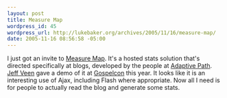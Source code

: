 ```yaml
--- 
layout: post
title: Measure Map
wordpress_id: 45
wordpress_url: http://lukebaker.org/archives/2005/11/16/measure-map/
date: 2005-11-16 08:56:58 -05:00
---
```

<p>I just got an invite to <a href="http://measuremap.com/">Measure Map</a>.  It's a hosted stats solution that's directed specifically at blogs, developed by the people at <a href="http://www.adaptivepath.com/">Adaptive Path</a>.  <a href="http://www.veen.com/jeff/index.html">Jeff Veen</a> gave a demo of it at <a href="http://gospelcon.com/">Gospelcon</a> this year.  It looks like it is an interesting use of Ajax, including Flash where appropriate.  Now all I need is for people to actually read the blog and generate some stats.</p>
